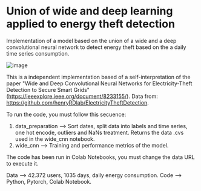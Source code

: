 # Union of wide and deep learning applied to energy theft detection
Implementation of a model based on the union of a wide and a deep convolutional neural network to detect energy theft based on the a daily time series consumption. 

![image](https://user-images.githubusercontent.com/60358958/231254791-7be52589-24c2-49e4-a539-1c349f2ec2fc.png)

This is a independent implementation based of a self-interpretation of the paper "Wide and Deep Convolutional Neural Networks for Electricity-Theft Detection to Secure Smart Grids" (https://ieeexplore.ieee.org/document/8233155/).
Data from: https://github.com/henryRDlab/ElectricityTheftDetection.

To run the code, you must follow this secuence:
1. data_preparation --> Sort dates, split data into labels and time series, one hot encode, outliers and NaNs treatment. Returns the data .cvs used in the wide_cnn notebook.
2. wide_cnn --> Training and performance metrics of the model.

The code has been run in Colab Notebooks, you must change the data URL to execute it.

Data --> 42.372 users, 1035 days, daily energy consumption.
Code --> Python, Pytorch, Colab Notebook.
